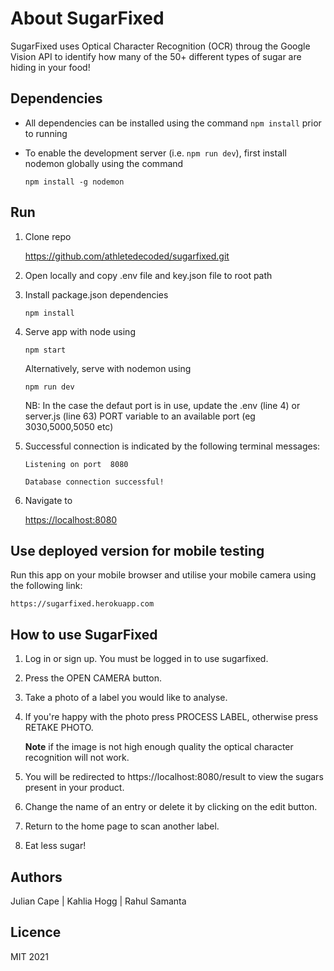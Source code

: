 # About SugarFixed

SugarFixed uses Optical Character Recognition (OCR) throug the Google Vision API to identify how many of the 50+ different types of sugar are hiding in your food!

## Dependencies
* All dependencies can be installed using the command `npm install` prior to running
* To enable the development server (i.e. `npm run dev`), first install nodemon globally using the command

    `npm install -g nodemon`

## Run
1. Clone repo 
    
    https://github.com/athletedecoded/sugarfixed.git

2. Open locally and copy .env file and key.json file to root path

3. Install package.json dependencies

    `npm install`    

4. Serve app with node using

    `npm start`

    Alternatively, serve with nodemon using 
    
    `npm run dev`

    NB: In the case the defaut port is in use, update the .env (line 4) or server.js (line 63) PORT variable to an available port (eg 3030,5000,5050 etc)

5. Successful connection is indicated by the following terminal messages:

    `Listening on port  8080`

    `Database connection successful!`

6. Navigate to 

    [https://localhost:8080](https://localhost:8080)

## Use deployed version for mobile testing

Run this app on your mobile browser and utilise your mobile camera using the following link:

    https://sugarfixed.herokuapp.com

## How to use SugarFixed

1. Log in or sign up. You must be logged in to use sugarfixed. 

2. Press the OPEN CAMERA button.

3. Take a photo of a label you would like to analyse.

4. If you're happy with the photo press PROCESS LABEL, otherwise press RETAKE PHOTO. 

    **Note** if the image is not high enough quality the optical character recognition will not work.

5. You will be redirected to https://localhost:8080/result to view the sugars present in your product.

6. Change the name of an entry or delete it by clicking on the edit button.

7. Return to the home page to scan another label.

8. Eat less sugar!

## Authors
Julian Cape | Kahlia Hogg | Rahul Samanta

## Licence
MIT 2021
